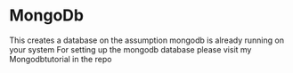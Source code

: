 # MongoDb
This creates a database on the assumption mongodb is already running on your system
For setting up the mongodb database please visit my Mongodbtutorial in the repo

